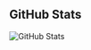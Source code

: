 <h2>GitHub Stats</h2>
<p><img src="https://github-readme-stats.vercel.app/api/top-langs/?username=mdatz&amp;show_icons=true&theme=radical" alt="GitHub Stats"></p>
